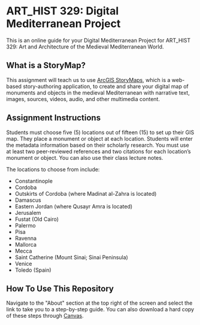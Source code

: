 # ART_HIST 329: Digital Mediterranean Project

This is an online guide for your Digital Mediterranean Project for ART_HIST 329: Art and Architecture of the Medieval Mediterranean World.

## What is a StoryMap? 

This assignment will teach us to use [ArcGIS StoryMaps](https://www.esri.com/en-us/arcgis/products/arcgis-storymaps/overview), which is a web-based story-authoring application, to create and share your digital map of monuments and objects in the medieval Mediterranean with narrative text, images, sources, videos, audio, and other multimedia content. 

## Assignment Instructions

Students must choose five (5) locations out of fifteen (15) to set up their GIS map. They place a monument or object at each location. Students will enter the metadata information based on their scholarly research. You must use at least two peer-reviewed references and two citations for each location’s monument or object. You can also use their class lecture notes. 

The locations to choose from include: 
-    Constantinople
-    Cordoba
-    Outskirts of Cordoba (where Madinat al-Zahra is located)
-    Damascus
-    Eastern Jordan (where Qusayr Amra is located)
-    Jerusalem
-    Fustat (Old Cairo)
-    Palermo
-    Pisa
-    Ravenna
-    Mallorca
-    Mecca
-    Saint Catherine (Mount Sinai; Sinai Peninsula)
-    Venice
-    Toledo (Spain)

## How To Use This Repository

Navigate to the "About" section at the top right of the screen and select the link to take you to a step-by-step guide. You can also download a hard copy of these steps through [Canvas](https://www.it.northwestern.edu/support/login/canvas.html). 
